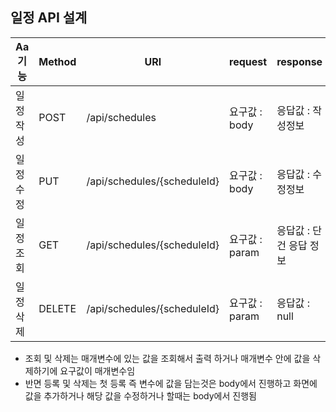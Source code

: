 ## 일정 API 설계

| Aa 기능 | Method | URl                         | request     | response   | 상태코드     |
|-------|--------|-----------------------------|-------------|------------|----------|
| 일정 작성 | POST   | /api/schedules              | 요구값 : body  | 응답값 : 작성정보 | 200:정상등록 |
| 일정 수정 | PUT    | /api/schedules/{scheduleId} | 요구값 : body  | 응답값 : 수정정보 | 200:정상수정 |
| 일정 조회 | GET    | /api/schedules/{scheduleId} | 요구값 : param | 응답값 : 단건 응답 정보 | 200:정상조회 |
| 일정 삭제 | DELETE | /api/schedules/{scheduleId} | 요구값 : param | 응답값 : null | 200:정상삭제 |

* 조회 및 삭제는 매개변수에 있는 값을 조회해서 출력 하거나 매개변수 안에 값을 삭제하기에 요구값이 매개변수임
* 반면 등록 및 삭제는 첫 등록 즉 변수에 값을 담는것은 body에서 진행하고 화면에 값을 추가하거나 해당 값을 수정하거나 
  할때는 body에서 진행됨 
